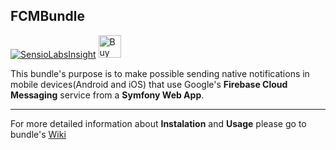 ## FCMBundle

[![SensioLabsInsight](https://insight.sensiolabs.com/projects/c05b19ca-1d8b-4a3d-adf5-aa05a070a0cb/big.png)](https://insight.sensiolabs.com/projects/c05b19ca-1d8b-4a3d-adf5-aa05a070a0cb)
<a href='https://www.paypal.me/ymerajredjan' target='_blank'><img height='36' style='border:0px;height:36px;' src='https://az743702.vo.msecnd.net/cdn/kofi2.png?v=0' border='0' alt='Buy Me a Coffee at ko-fi.com' /></a>

This bundle's purpose is to make possible sending native notifications in mobile devices(Android and iOS) that use Google's **Firebase Cloud Messaging** service from a **Symfony Web App**.

----

For more detailed information about **Instalation** and **Usage** please go to bundle's [Wiki](https://github.com/redjanym/FCMBundle/wiki)
